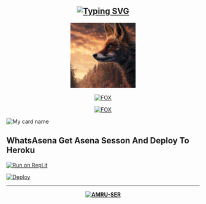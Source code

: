 <div align="center">

## [![Typing SVG](https://readme-typing-svg.herokuapp.com?font=Lemon+milk&color=Y70000&lines=Welcome+to+CEHunter30+Profile)](https://git.io/typing-svg)

  <p align="center">
  <a href="https://raw.githubusercontent.com/CEHunter30/CEHunter30/main/FOX.jpg"><img src="https://raw.githubusercontent.com/CEHunter30/CEHunter30/main/FOX.jpg""width="170" height="170"/>
  <p align="center">

<a href="#"><img title="FOX" src="https://img.shields.io/badge/-🦊FOX🦊-blue?&style=for-the-badge"></a>
</p>
  </p>

<a href="https://github.com/CEHunter30"><img title="FOX" src="https://img.shields.io/badge/CEHunter30-authot?color=black&style=for-the-badge&logo=github"></a>

</div>

![My card name](https://cardivo.vercel.app/api?name=CEHunter30&description=Hi,%20Welcome%20To%20🦊FOX🦊%20Profile%20❤&image=https://raw.githubusercontent.com/CEHunter30/CEHunter30/main/FOX.jpg&backgroundColor=%23ecf0f1&instagram=FOX&github=CEHunter30&twitter=&pattern=leaf&colorPattern=%23eaeaea)

## WhatsAsena Get Asena Sesson And Deploy To Heroku

[![Run on Repl.it](https://repl.it/badge/github/phaticusthiccy/WhatsAsenaDuplicated)](https://repl.it/@phaticusthiccy/WhatsAsena-QR)

[![Deploy](https://www.herokucdn.com/deploy/button.svg)](https://heroku.com/deploy?template=https://github.com/CEHunter30/asefox)


<div align="center">
  <p align="center">

<hr></hr>  
    
**[![AMRU-SER](https://raw.githubusercontent.com/rodrigograca31/rodrigograca31/master/matrix.svg)](https://github.com/CEHunter30)**




</div>
    


<!---
CEHunter30/CEHunter30 is a ✨ special ✨ repository because its `README.md` (this file) appears on your GitHub profile.
You can click the Preview link to take a look at your changes.
--->

